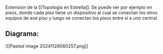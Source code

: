 Extensión de la [[Topología en Estrella]]. Se puede ver por ejemplo en pisos, donde cada piso tiene un dispositivo al cual se conectan los otros equipos de ese piso y luego se conectan los pisos entre sí a uno central.

## Diagrama:
![[Pasted image 20241128060257.png]]

